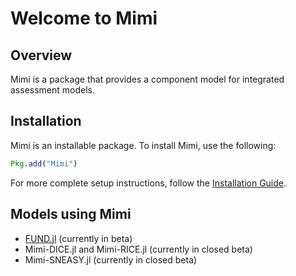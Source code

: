 # Welcome to Mimi

## Overview

Mimi is a package that provides a component model for integrated assessment models.

## Installation

Mimi is an installable package. To install Mimi, use the following:

```julia
Pkg.add("Mimi")
```

For more complete setup instructions, follow the [Installation Guide](@ref).

## Models using Mimi

* [FUND.jl](https://github.com/davidanthoff/fund.jl) (currently in beta)
* Mimi-DICE.jl and Mimi-RICE.jl (currently in closed beta)
* Mimi-SNEASY.jl (currently in closed beta)

